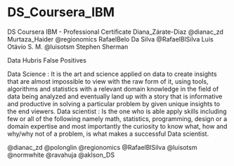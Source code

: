 # DS_Coursera_IBM
DS Coursera IBM - Professional Certificate
Diana_Zárate-Diaz @dianac_zd
Murtaza_Haider @regionomics
RafaelBelo Da Silva @RafaelBlSilva
Luis Otávio S. M. @luisotsm
Stephen Sherman

Data Hubris
False Positives

Data Science : It is the art and science applied on data to create insights that are almost impossible to view with the raw form of it, using tools, algorithms and statistics with a relevant domain knowledge in the field of data being analyzed and eventually land up with a story that is informative and productive in solving a particular problem by given unique insights to the end viewers.
Data scientist : Is the one who is able apply skills including few or all of the following namely math, statistics, programming, design or a domain expertise and most importantly the curiosity to know what, how and why/why not of a problem, is what makes a successful Data scientist.

@dianac_zd @polonglin @regionomics @RafaelBlSilva @luisotsm @normwhite @ravahuja @aklson_DS